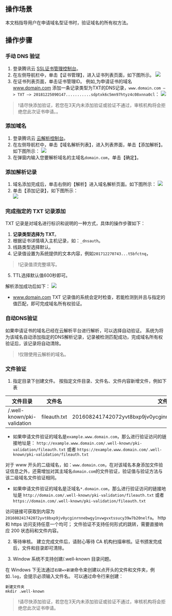 ## 操作场景

本文档指导用户在申请域名型证书时，验证域名的所有权方法。

## 操作步骤

### 手动 DNS 验证
1. 登录腾讯云 [SSL证书管理控制台](https://console.cloud.tencent.com/ssl)。
2. 在左侧导航栏中，单击【证书管理】，进入证书列表页面，如下图所示。
  ![](https://main.qcloudimg.com/raw/d537006bd93f946a555062593c5961b6.png)
3. 在证书列表页面，单击证书管理ID。
例如,为申请证书的域名 www.domain.com 添加一条记录类型为TXT的DNS记录，`www.domain.com –> TXT –> 20181225090147...........sdptxk6c5mn97htyz4c08xnna0cl`：
![](https://main.qcloudimg.com/raw/61291807e592a35630b3b91aaa5fc262.png)

>!请尽快添加验证，若您在3天内未添加验证或验证不通过，审核机构将会拒绝您此次证书申请。。
	
###  添加域名
1. 登录腾讯云 [云解析控制台](https://console.cloud.tencent.com/cns)。
2. 在左侧导航栏中，单击【域名解析列表】，进入列表界面，单击【添加解析】。如下图所示：
 ![](https://main.qcloudimg.com/raw/d48a7876869b92fcb35e14e7ca94703d.png)
3. 在弹窗内输入您要解析域名的主域名`domain.com`，单击【确定】。

### 添加解析记录

1.  域名添加完成后，单击右侧的【解析】进入域名解析页面。如下图所示： 
![](https://main.qcloudimg.com/raw/eb139226088139e4cf6291fe5eea162f.png)
2.  单击【添加记录】，如下图所示：  
![](https://main.qcloudimg.com/raw/5751faef33491571436cbbc3710509b2.png)
### 完成指定的 TXT 记录添加
 TXT 记录是对域名进行标识和说明的一种方式，具体的操作步骤如下：
1. **记录类型选择为 TXT**。
2. 根据证书详情填入主机记录，如：`_dnsauth`。
3. 线路类型选择默认。
4. 记录值设置为系统提供的文本内容，例如`201712270743...t5bfctnq`，
>!记录值须完整填写。
5. TTL选择默认值600秒即可。

解析添加成功后如下：
 ![](https://main.qcloudimg.com/raw/18a1806881e0424ffcf6113f426cb6a5.png)

- www.domain.com TXT 记录值的系统会定时检查，若能检测到并且与指定的值匹配，即可完成域名所有权验证。

### 自动DNS验证

如果申请证书的域名已经在云解析平台进行解析，可以选择自动验证。
系统为将为该域名自动添加指定的DNS解析记录，记录被检测匹配成功，完成域名所有权验证后，该记录将自动清除。
>!仅限使用云解析的域名。

### 文件验证
1. 指定目录下创建文件。
按指定文件目录、文件名、文件内容新增文件，例如下表

| 文件目录| 文件名 |文件内容 |
|---------|---------|---------|
| /.well-known/pki-validation | fileauth.txt |           201608241742072yvt8bxp9jv0ycginrnnebwgy1nvwgvxtssucy39w7b20nelfa |

-  如果申请文件验证的域名是`example.www.domain.com`，那么进行验证访问的链接地址是： `http://example.www.domain.com/.well-known/pki-validation/fileauth.txt` 或者 `https://example.www.domain.com/.well-known/pki-validation/fileauth.txt`  

 对于 www 开头的二级域名，如：`www.domain.com`，在对该域名本身添加文件验证信息之外，还需增加对其主域名`domain.com`的文件验证，验证值与验证方法与该二级域名文件验证相同。  

- 如果申请文件验证的域名是泛域名`*.domain.com`，那么进行验证访问的链接地址是 `http://domain.com/.well-known/pki-validation/fileauth.txt` 或者 `https://domain.com/.well-known/pki-validation/fileauth.txt`

 访问链接可获取到内容为`201608241742072yvt8bxp9jv0ycginrnnebwgy1nvwgvxtssucy39w7b20nelfa`。
 http 和 https 访问支持任意一个均可；
 文件验证不支持任何形式的跳转，需要直接响应 200 状态码和文件内容。


2. 等待审核。
 建立完成文件后，请耐心等待 CA 机构扫描审核。证书颁发完成后，文件和目录即可清除。

3. Window 系统不支持创建/.well-known 目录问题。

 在 Windows 下无法通过`右键=>新建`命令来创建以点开头的文件和文件夹，例如`.log`，会提示必须输入文件名。
可以通过命令行来创建：
 
 ```
 新建文件夹
 mkdir .well-known
 ```
 
 
 
 >!请尽快添加验证，若您在3天内未添加验证或验证不通过，审核机构将会拒绝您此次证书申请。
